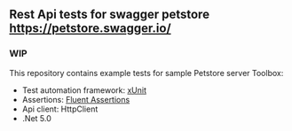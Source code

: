## Rest Api tests for swagger petstore https://petstore.swagger.io/
### WIP
This repository contains example tests for sample Petstore server
Toolbox:
* Test automation framework: [xUnit](https://xunit.net/)
* Assertions: [Fluent Assertions](https://fluentassertions.com/)
* Api client: HttpClient
* .Net 5.0
